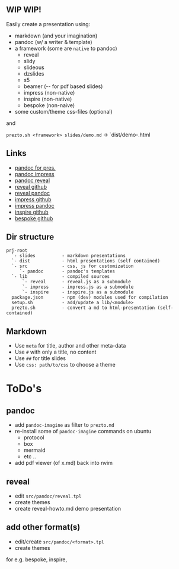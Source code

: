 ## WIP WIP!

Easily create a presentation using:

- markdown (and your imagination)
- pandoc (w/ a writer & template)
- a framework (some are `native` to pandoc)
    + reveal
    + slidy
    + slideous
    + dzslides
    + s5
    + beamer (-- for pdf based slides)
    + impress (non-native)
    + inspire (non-native)
    + bespoke (non-naive)
- some custom/theme css-files (optional)

and

`prezto.sh <framework> slides/demo.md` -> `dist/demo-<framework>.html

## Links

- [pandoc for pres.](https://pandoc.org/MANUAL.html#producing-slide-shows-with-pandoc)
- [pandoc impress](https://github.com/jgm/pandoc/wiki/Creating-impress.js-slide-shows-with-pandoc)
- [pandoc reveal](https://github.com/jgm/pandoc/wiki/Using-pandoc-to-produce-reveal.js-slides)
- [reveal github](https://github.com/hakimel/reveal.js.git)
- [reveal pandoc](https://github.com/jgm/pandoc/wiki/Using-pandoc-to-produce-reveal.js-slides)
- [impress github](https://github.com/impress/impress.js.git)
- [impress pandoc](https://github.com/jgm/pandoc/wiki/Creating-impress.js-slide-shows-with-pandoc)
- [inspire github](https://github.com/LeaVerou/inspire.js.git)
- [bespoke github](https://github.com/bespokejs/bespoke)

## Dir structure

```
prj-root
  `- slides          - markdown presentations
  `- dist            - html presentations (self contained)
  `- src             - css, js for customization
     `- pandoc       - pandoc's templates
  `- lib             - compiled sources
      `- reveal      - reveal.js as a submodule
      `- impress     - impress.js as a submodule
      `- inspire     - inspire.js as a submodule
  package.json       - npm (dev) modules used for compilation
  setup.sh           - add/update a lib/<module>
  prezto.sh          - convert a md to html-presentation (self-contained)
```

## Markdown

- Use `meta` for title, author and other meta-data
- Use `#` with only a title, no content
- Use `##` for title slides
- Use `css: path/to/css` to choose a theme

# ToDo's

## pandoc
- add `pandoc-imagine` as filter to `prezto.md`
- re-install some of `pandoc-imagine` commands on ubuntu
    + protocol
    + box
    + mermaid
    + etc ..
- add pdf viewer (of x.md) back into nvim

## reveal
- edit `src/pandoc/reveal.tpl`
- create themes
- create reveal-howto.md demo presentation

## add other format(s)
- edit/create `src/pandoc/<format>.tpl`
- create themes

for e.g. bespoke, inspire, 
